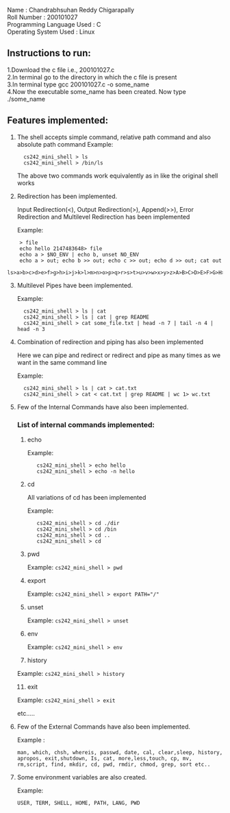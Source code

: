 Name :  Chandrabhsuhan Reddy Chigarapally  
Roll Number : 200101027  
Programming Language Used : C  
Operating System Used : Linux  

## Instructions to run:  
1.Download the c file i.e., 200101027.c  
2.In terminal go to the directory in which the c file is present  
3.In terminal type gcc 200101027.c -o some_name  
4.Now the executable some_name has been created. Now type ./some_name  

## Features implemented:  
1. The shell accepts simple command, relative path command and also absolute path command
      Example:
    ```
      cs242_mini_shell > ls
      cs242_mini_shell > /bin/ls
    ```
    The above two commands work equivalently as in like the original shell works

2. Redirection has been implemented.

   Input Redirection(<), Output Redirection(>), Append(>>), Error Redirection and Multilevel Redirection has been implemented

   Example:
  ```    
      > file
      echo hello 2147483648> file
      echo a > $NO_ENV | echo b, unset NO_ENV
      echo a > out; echo b >> out; echo c >> out; echo d >> out; cat out
      ls>a>b>c>d>e>f>g>h>i>j>k>l>m>n>o>p>q>r>s>t>u>v>w>x>y>z>A>B>C>D>E>F>G>H>I>J>K>L>M>N>O>P>Q>R>S>T>U>V>W>X>Y>Z>aa>ab>ac>ad>ae>af>ag>ah>ai>aj>ak>al>am>an>ao>ap>aq>ar>as>at>au>av>aw>ax>ay>az>aA>aB>aC>aD>aE>aF>aG>aH>aI>aJ>aK>aL>aM>aN>aO>aP>aQ>aR>aS>aT>aU>aV;ls
```
3. Multilevel Pipes have been implemented.

   Example:
    ```  
      cs242_mini_shell > ls | cat
      cs242_mini_shell > ls | cat | grep README
      cs242_mini_shell > cat some_file.txt | head -n 7 | tail -n 4 | head -n 3
    ```
4. Combination of redirection and piping has also been implemented

   Here we can pipe and redirect or redirect and pipe as many times as we want in the same command line
    
   Example:
    ```
      cs242_mini_shell > ls | cat > cat.txt
      cs242_mini_shell > cat < cat.txt | grep README | wc 1> wc.txt
    ```
5. Few of the Internal Commands have also been implemented.  

   ### List of internal commands implemented:  
   1. echo

      Example:
      ```
         cs242_mini_shell > echo hello
         cs242_mini_shell > echo -n hello
      ```

   3. cd 

      All variations of cd has been implemented

      Example:
      ```
         cs242_mini_shell > cd ./dir
         cs242_mini_shell > cd /bin 
         cs242_mini_shell > cd ..
         cs242_mini_shell > cd
      ```

   5. pwd

      Example:
      ```cs242_mini_shell > pwd```

   7. export 

      Example:
         ```cs242_mini_shell > export PATH="/"```

   8. unset

      Example:
         ```cs242_mini_shell > unset```

   9. env

      Example:
           ```cs242_mini_shell > env```

   10. history

      Example:
         ```cs242_mini_shell > history```

   11. exit

      Example:
         ```cs242_mini_shell > exit```         
   
   etc.....

6. Few of the External Commands have also been implemented.

   Example :
   ```
   man, which, chsh, whereis, passwd, date, cal, clear,sleep, history, apropos, exit,shutdown, Is, cat, more,less,touch, cp, mv, rm,script, find, mkdir, cd, pwd, rmdir, chmod, grep, sort etc..
   ```

8. Some environment variables are also created.

   Example:
   ```
   USER, TERM, SHELL, HOME, PATH, LANG, PWD
   ```



  

       



  


   
